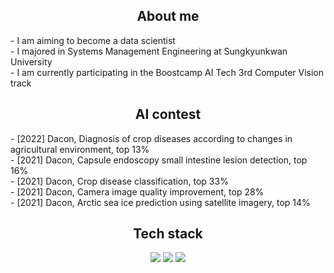 <div align="center"> <h2> About me </h2> </div>
- I am aiming to become a data scientist <br>
- I majored in Systems Management Engineering at Sungkyunkwan University <br>
- I am currently participating in the Boostcamp AI Tech 3rd Computer Vision track <br>

<div align="center"> <h2> AI contest </h2> </div>
- [2022] Dacon, Diagnosis of crop diseases according to changes in agricultural environment, top 13% <br>
- [2021] Dacon, Capsule endoscopy small intestine lesion detection, top 16% <br>
- [2021] Dacon, Crop disease classification, top 33% <br>
- [2021] Dacon, Camera image quality improvement, top 28% <br>
- [2021] Dacon, Arctic sea ice prediction using satellite imagery, top 14% <br>

<div align="center"> <h2> Tech stack </h2>
<img src="https://img.shields.io/badge/Python-3776AB?style=flat-plastic&logo=Python&logoColor=white"/></a>
<img src="https://img.shields.io/badge/Pytorch-EE4C2C?style=flat-plastic&logo=Pytorch&logoColor=white"/></a>
<img src="https://img.shields.io/badge/Weightsandbiases-FFBE00?style=flat-plastic&logo=Weightsandbiases&logoColor=white"/></a>
</div>
